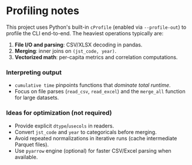 # Profiling notes

This project uses Python's built-in `cProfile` (enabled via `--profile-out`) to profile the CLI end-to-end.
The heaviest operations typically are:

1. **File I/O and parsing**: CSV/XLSX decoding in pandas.
2. **Merging**: inner joins on `(jst_code, year)`.
3. **Vectorized math**: per-capita metrics and correlation computations.

### Interpreting output

- `cumulative time` pinpoints functions that *dominate total runtime*.
- Focus on file parses (`read_csv`, `read_excel`) and the `merge_all` function for large datasets.

### Ideas for optimization (not required)

- Provide explicit `dtype`/`usecols` in readers.
- Convert `jst_code` and `year` to categoricals before merging.
- Avoid repeated normalizations in iterative runs (cache intermediate Parquet files).
- Use `pyarrow` engine (optional) for faster CSV/Excel parsing when available.
